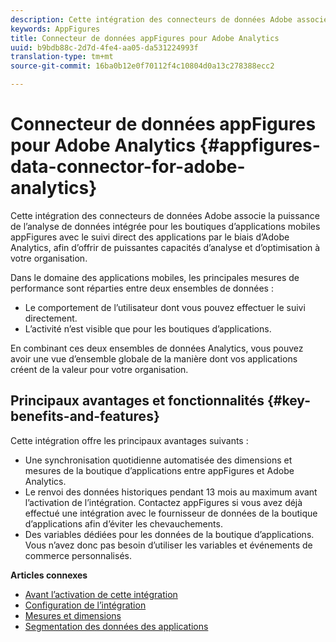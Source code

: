 ```yaml
---
description: Cette intégration des connecteurs de données Adobe associe la puissance de l’analyse de données intégrée pour les boutiques d’applications mobiles appFigures avec le suivi direct des applications par le biais d’Adobe Analytics, afin d’offrir de puissantes capacités d’analyse et d’optimisation à votre organisation.
keywords: AppFigures
title: Connecteur de données appFigures pour Adobe Analytics
uuid: b9bdb88c-2d7d-4fe4-aa05-da531224993f
translation-type: tm+mt
source-git-commit: 16ba0b12e0f70112f4c10804d0a13c278388ecc2

---
```



# Connecteur de données appFigures pour Adobe Analytics {#appfigures-data-connector-for-adobe-analytics}

Cette intégration des connecteurs de données Adobe associe la puissance de l’analyse de données intégrée pour les boutiques d’applications mobiles appFigures avec le suivi direct des applications par le biais d’Adobe Analytics, afin d’offrir de puissantes capacités d’analyse et d’optimisation à votre organisation.

Dans le domaine des applications mobiles, les principales mesures de performance sont réparties entre deux ensembles de données :

* Le comportement de l’utilisateur dont vous pouvez effectuer le suivi directement.
* L’activité n’est visible que pour les boutiques d’applications.

En combinant ces deux ensembles de données Analytics, vous pouvez avoir une vue d’ensemble globale de la manière dont vos applications créent de la valeur pour votre organisation.

## Principaux avantages et fonctionnalités {#key-benefits-and-features}

Cette intégration offre les principaux avantages suivants :

* Une synchronisation quotidienne automatisée des dimensions et mesures de la boutique d’applications entre appFigures et Adobe Analytics.
* Le renvoi des données historiques pendant 13 mois au maximum avant l’activation de l’intégration. Contactez appFigures si vous avez déjà effectué une intégration avec le fournisseur de données de la boutique d’applications afin d’éviter les chevauchements.
* Des variables dédiées pour les données de la boutique d’applications. Vous n’avez donc pas besoin d’utiliser les variables et événements de commerce personnalisés.

**Articles connexes**

* [Avant l’activation de cette intégration](appfigures-before-activation.md)
* [Configuration de l’intégration](t-appfigures-integration.md)
* [Mesures et dimensions](appfigures-metrics.md)
* [Segmentation des données des applications](appfigures-segment-filter.md)
